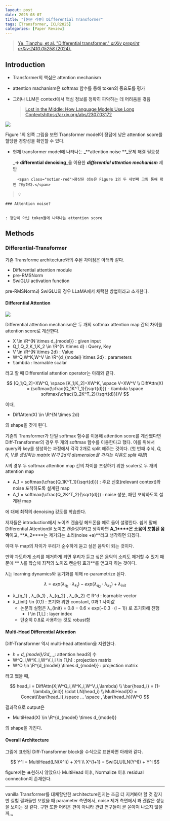 ```yaml
---
layout: post
date: 2025-08-07
title: "[논문 리뷰] Differential Transformer"
tags: [Transformer, ICLR2025]
categories: [Paper Review]
---
```


> [Ye, Tianzhu, et al. "Differential transformer." ](https://arxiv.org/abs/2410.05258)[_arXiv preprint arXiv:2410.05258_](https://arxiv.org/abs/2410.05258)[ (2024).](https://arxiv.org/abs/2410.05258)



## Introduction

- Transformer의 핵심은 attention mechanism
- attention machanism은 softmax 함수를 통해 token의 중요도를 평가
- 그러나 LLM은 context에서 핵심 정보를 정확히 파악하는 데 어려움을 겪음

	> [Lost in the Middle: How Language Models Use Long Contextshttps://arxiv.org/abs/2307.03172](https://arxiv.org/abs/2307.03172)


![](https://prod-files-secure.s3.us-west-2.amazonaws.com/542b861c-36a8-4051-84e5-8804b6728dba/9083ea56-691a-4752-ae26-47f403431ac8/image.png?X-Amz-Algorithm=AWS4-HMAC-SHA256&X-Amz-Content-Sha256=UNSIGNED-PAYLOAD&X-Amz-Credential=ASIAZI2LB4667QMMGCLN%2F20250816%2Fus-west-2%2Fs3%2Faws4_request&X-Amz-Date=20250816T080056Z&X-Amz-Expires=3600&X-Amz-Security-Token=IQoJb3JpZ2luX2VjECcaCXVzLXdlc3QtMiJIMEYCIQDblHOW9p8mmcgEjMoyF4BKf1fmCCcRAN55NLcW85FragIhAJm%2FijLLkUPZ7zNEIqPBQZ5U00X77JH%2B3KBYdLsRBcQ%2FKv8DCHAQABoMNjM3NDIzMTgzODA1IgxUYV0FvlOFY8v6I8wq3ANzfXA5PyRpPpq1Xvf28AVpasbEJwFfMlX1zIxnG4kasDDUOVrE3U0Su4T9fb4CnrjkTbTTZaWPWrY2uTZ1nxF0WGRp1Bo0Mri5GhFzMfhNDH3vAZ6kikGd%2FeueURVvDBwoKyHAOKpi4Tph8SQCynUczKx33YFQgfRmZZOe2C2lwUUifZ%2BC%2FwYdpJ0CSV96tyeOvQbf93NocFeQx7BQmX2TTvPET6yRzgW04EwBcG3oy%2BkpfgHwXNmYsDdvpN0%2BeysSeMq7I%2BxygWEAIZN3j2uN7O7AMYiVQ2hQUoQlueHmtNS0kRg2tqf99mE3XZxVpeSkfbd0kx0O%2BJaORyaUNkF3IxKLzfIe0Szu59GfGrwcvI%2FbAbFi0N4aql%2BPnqGG9Ph1fErog9q0n2UlCwVmhr4LpjjVgR26T7puKGyNWUu%2FonDNTH8WfcNpMyhTu4q8LsNQ3DAHhz558GlmV50%2F3nIw1s55LyJDC8vQw2zFpKG8dQj4SlPSYXg3sUPSetLtXRNjARV00Q2D20oa155SmxfowGh%2F3qdNH8LLe1RiPHllYwrho9VanJdql2I%2BB9foFUmmIKzQKwphaK7D0CoY3vne10o1q0Usl2zPG%2BauLGqNsN8XVKa2aK8b6zWqjTDx3IDFBjqkAQQTUre6SdkMH6cGb5DsZWbft%2BLvjzCETZ473u4gpdUWIQCVVIJTqoC86gL9ZPE5G83VvElSvBxjyJqY2CQh8PQ6lB3i8tLFbCA1vBX1SlPQp%2F%2FRd5mnfyCa%2B0kMxRAQ3Sx4yTdxjgDLQhnYDoeNihrt0YhQg46ufS93rI08p%2BNOx%2FE%2F82YbgkK0Zu2aUt5SA7MJxdS53Qi%2FGVb8avcQXYGCVA7r&X-Amz-Signature=ce05dfac9d29fadd004a12f7dca7f479b38e9e14cc6351ea0a904b7f2ba1cd24&X-Amz-SignedHeaders=host&x-amz-checksum-mode=ENABLED&x-id=GetObject)


Figure 1의 왼쪽 그림을 보면 Transformer model이 정답에 낮은 attention score를 할당한 경향성을 확인할 수 있다.

- 현재 transformer model에 나타나는 _**attention noise **_문제 해결 필요성

	_**→ differential denoising**_을 이용한 _**differential attention mechanism**_ 제안


		<span class="notion-red">향상된 성능은 Figure 1의 두 세번째 그림 통해 확인 가능하다.</span>


> 💡 


	### Attention noise?


	: 정답이 아닌 token들에 나타나는 attention score



## Methods



### Differential-Transformer


기존 Transforme architecture와의 주된 차이점은 아래와 같다.

- Differential attention module
- pre-RMSNorm
- SwiGLU activation function

pre-RMSNorm과 SwiGLU의 경우 LLaMA에서 채택한 방법이라고 소개한다.



#### Differential Attention


![](https://prod-files-secure.s3.us-west-2.amazonaws.com/542b861c-36a8-4051-84e5-8804b6728dba/116d70b2-1963-4810-9167-f4c7d8a06e8f/image.png?X-Amz-Algorithm=AWS4-HMAC-SHA256&X-Amz-Content-Sha256=UNSIGNED-PAYLOAD&X-Amz-Credential=ASIAZI2LB4667QMMGCLN%2F20250816%2Fus-west-2%2Fs3%2Faws4_request&X-Amz-Date=20250816T080056Z&X-Amz-Expires=3600&X-Amz-Security-Token=IQoJb3JpZ2luX2VjECcaCXVzLXdlc3QtMiJIMEYCIQDblHOW9p8mmcgEjMoyF4BKf1fmCCcRAN55NLcW85FragIhAJm%2FijLLkUPZ7zNEIqPBQZ5U00X77JH%2B3KBYdLsRBcQ%2FKv8DCHAQABoMNjM3NDIzMTgzODA1IgxUYV0FvlOFY8v6I8wq3ANzfXA5PyRpPpq1Xvf28AVpasbEJwFfMlX1zIxnG4kasDDUOVrE3U0Su4T9fb4CnrjkTbTTZaWPWrY2uTZ1nxF0WGRp1Bo0Mri5GhFzMfhNDH3vAZ6kikGd%2FeueURVvDBwoKyHAOKpi4Tph8SQCynUczKx33YFQgfRmZZOe2C2lwUUifZ%2BC%2FwYdpJ0CSV96tyeOvQbf93NocFeQx7BQmX2TTvPET6yRzgW04EwBcG3oy%2BkpfgHwXNmYsDdvpN0%2BeysSeMq7I%2BxygWEAIZN3j2uN7O7AMYiVQ2hQUoQlueHmtNS0kRg2tqf99mE3XZxVpeSkfbd0kx0O%2BJaORyaUNkF3IxKLzfIe0Szu59GfGrwcvI%2FbAbFi0N4aql%2BPnqGG9Ph1fErog9q0n2UlCwVmhr4LpjjVgR26T7puKGyNWUu%2FonDNTH8WfcNpMyhTu4q8LsNQ3DAHhz558GlmV50%2F3nIw1s55LyJDC8vQw2zFpKG8dQj4SlPSYXg3sUPSetLtXRNjARV00Q2D20oa155SmxfowGh%2F3qdNH8LLe1RiPHllYwrho9VanJdql2I%2BB9foFUmmIKzQKwphaK7D0CoY3vne10o1q0Usl2zPG%2BauLGqNsN8XVKa2aK8b6zWqjTDx3IDFBjqkAQQTUre6SdkMH6cGb5DsZWbft%2BLvjzCETZ473u4gpdUWIQCVVIJTqoC86gL9ZPE5G83VvElSvBxjyJqY2CQh8PQ6lB3i8tLFbCA1vBX1SlPQp%2F%2FRd5mnfyCa%2B0kMxRAQ3Sx4yTdxjgDLQhnYDoeNihrt0YhQg46ufS93rI08p%2BNOx%2FE%2F82YbgkK0Zu2aUt5SA7MJxdS53Qi%2FGVb8avcQXYGCVA7r&X-Amz-Signature=8719652309eafc2318a78d1ad12a1fbc8e2b7ca23bf99dc5c2f37ddac22fd787&X-Amz-SignedHeaders=host&x-amz-checksum-mode=ENABLED&x-id=GetObject)


Differential attention mechanism은 두 개의 softmax attention map 간의 차이를 attention score로 계산한다.

- X \in \R^{N \times d\_{model}} : given input
- Q\_1,Q\_2,K\_1,K\_2 \in \R^{N \times d} : Query, Key
- V \in \R^{N \times 2d} : Value
- W^Q,W^K,W^V \in \R^{d\_{model} \times 2d} : parameters
- \lambda : learnable scalar

라고 할 때 Differential attention operator는 아래와 같다.


$$
[Q_1;Q_2]=XW^Q, \space [K_1;K_2]=XW^K, \space V=XW^V \\
DiffAttn(X) = (softmax(\cfrac{Q_1K^T_1}{\sqrt{d}}) - \lambda \space softmax(\cfrac{Q_2K^T_2}{\sqrt{d}}))V
$$


이때,

- DiffAtten(X) \in \R^{N \times 2d}

의 shape을 갖게 된다.


기존의 Transformer가 단일 softmax 함수를 이용해 attention score를 계산했다면 Diff-Transformer의 경우 두 개의 softmax 함수를 이용한다고 했다. 이를 위해서 query와 key를 생성하는 과정에서 각각 2개로 split 해주는 것이다. <span class="notion-red">(첫 번째 수식, </span><span class="notion-red">_Q, K, V를 생성하는 matrix W가 2d의 dismension을 가지는 이유도 split 때문_</span><span class="notion-red">)</span>


 λ의 경우 두 softmax attention map 간의 차이를 조정하기 위한 scaler로 두 개의 attention map

- A\_1 = softmax(\cfrac{Q\_1K^T\_1}{\sqrt{d}}) : 주요 신호(relevant context)와 noise 포착하도록 설계된 map
- A\_1 = softmax(\cfrac{Q\_2K^T\_2}{\sqrt{d}}) : noise 성분, 패턴 포착하도록 설계된 map 

에 대해 최적의 denoising 강도를 학습한다.


저자들은 introduction에서 노이즈 캔슬링 헤드폰을 예로 들어 설명한다. 쉽게 말해 Differential Attention을 노이즈 캔슬링이라고 생각하면 **A\_1****은 소음이 포함된 음악**이고, **A\_2****는 제거되는 소리(noise +a)**라고 생각하면 되겠다. 


이때 두 map의 차이가 우리가 순수하게 듣고 싶은 음악이 되는 것이다. 


만약 과도하게 소리를 제거하게 되면 우리가 듣고 싶은 음악의 소리도 제거할 수 있기 때문에 ** λ를 학습해 최적의 노이즈 캔슬링 효과**를 얻고자 하는 것이다.


λ는 learning dynamics와 동기화를 위해 re-parametrize 된다.


$$
\lambda = exp(\lambda_{q_1} \cdot \lambda_{k_1}) - exp(\lambda_{q_2} \cdot \lambda_{k_2}) + \lambda_{init}
$$

- λ\_{q\_1} , λ\_{k\_1} , λ\_{q\_2} , λ\_{k\_2} ∈ R^d : learnable vector
- λ\_{init} \in (0,1) : 초기화 위한 constant, 0과 1 사이값
	- 논문의 실험은 λ\_{init} = 0.8 − 0.6 × exp(−0.3 · (l − 1)) 로 초기화해 진행
		- l \in [1,L] : layer index
	- 단순히 0.8로 사용하는 것도 robust함


#### **Multi-Head Differential Attention**


Diff-Transformer 역시 multi-head attention을 지원한다.

- _h = d\_{model}/2d__ _: attention head의 수
- W^Q\_i,W^K\_i,W^V\_i,i \in [1,h] : projection matrix
- W^O \in \R^{d\_{model} \times d\_{model}} : projection matrix

라고 했을 때,


$$
head_i = DiffAttn(X;W^Q_i,W^K_i,W^V_i,\lambda) \\
\bar{head_i} = (1-\lambda_{init}) \cdot LN(head_i) \\
MultiHead(X) = Concat(\bar{head_i},\space ... \space , \bar{head_h})W^O
$$


결과적으로 output은

- MultiHead(X) \in \R^{d\_{model} \times d\_{model}}

의 shape을 가진다.



#### Overall Architecture


그림에 표현된 Diff-Transformer block을 수식으로 표현하면 아래와 같다.


$$
Y^l = MultiHead(LN(X^l)) + X^l \\
X^{l+1} = SwiGLU(LN(Y^l)) + Y^l
$$


figure에는 표현하지 않았으나 MultiHead 이후, Normalize 이후 residual connection이 존재한다.


---


vanilla Transformer를 대체할만한 architecture인지는 조금 더 지켜봐야 할 것 같지만 실험 결과들만 보았을 때 parameter 측면에서, noise 제거 측면에서 꽤 괜찮은 성능을 보이는 것 같다. 구현 또한 어려운 편이 아니라 관련 연구들이 곧 쏟아져 나오지 않을까,,,

